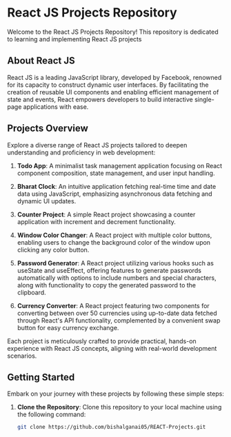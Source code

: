 # React JS Projects Repository

Welcome to the React JS Projects Repository! This repository is dedicated to learning and implementing React JS projects

## About React JS

React JS is a leading JavaScript library, developed by Facebook, renowned for its capacity to construct dynamic user interfaces. By facilitating the creation of reusable UI components and enabling efficient management of state and events, React empowers developers to build interactive single-page applications with ease.

## Projects Overview

Explore a diverse range of React JS projects tailored to deepen understanding and proficiency in web development:

1. **Todo App**: A minimalist task management application focusing on React component composition, state management, and user input handling.

2. **Bharat Clock**: An intuitive application fetching real-time time and date data using JavaScript, emphasizing asynchronous data fetching and dynamic UI updates.

3. **Counter Project**: A simple React project showcasing a counter application with increment and decrement functionality.

4. **Window Color Changer**: A React project with multiple color buttons, enabling users to change the background color of the window upon clicking any color button.

4. **Password Generator**: A React project utilizing various hooks such as useState and useEffect, offering features to generate passwords automatically with options to include numbers and special characters, along with functionality to copy the generated password to the clipboard.

4. **Currency Converter**: A React project featuring two components for converting between over 50 currencies using up-to-date data fetched through React's API functionality, complemented by a convenient swap button for easy currency exchange.

Each project is meticulously crafted to provide practical, hands-on experience with React JS concepts, aligning with real-world development scenarios.

## Getting Started

Embark on your journey with these projects by following these simple steps:

1. **Clone the Repository**: Clone this repository to your local machine using the following command:
   ```bash
   git clone https://github.com/bishalganai05/REACT-Projects.git
